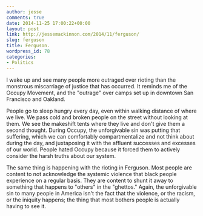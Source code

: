 ```yaml
---
author: jesse
comments: true
date: 2014-11-25 17:00:22+00:00
layout: post
link: http://jessemackinnon.com/2014/11/ferguson/
slug: ferguson
title: Ferguson.
wordpress_id: 78
categories:
- Politics
---
```


I wake up and see many people more outraged over rioting than the monstrous miscarriage of justice that has occurred. It reminds me of the Occupy Movement, and the "outrage" over camps set up in downtown San Francisco and Oakland.

People go to sleep hungry every day, even within walking distance of where we live. We pass cold and broken people on the street without looking at them. We see the makeshift tents where they live and don't give them a second thought. During Occupy, the unforgivable sin was putting that suffering, which we can comfortably compartmentalize and not think about during the day, and juxtaposing it with the affluent successes and excesses of our world. People hated Occupy because it forced them to actively consider the harsh truths about our system.

The same thing is happening with the rioting in Ferguson. Most people are content to not acknowledge the systemic violence that black people experience on a regular basis. They are content to shunt it away to something that happens to "others" in the "ghettos." Again, the unforgivable sin to many people in America isn't the fact that the violence, or the racism, or the iniquity happens; the thing that most bothers people is actually having to see it.

